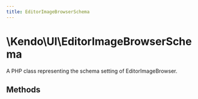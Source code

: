 ```yaml
---
title: EditorImageBrowserSchema
---
```


# \Kendo\UI\EditorImageBrowserSchema

A PHP class representing the schema setting of EditorImageBrowser.


## Methods

